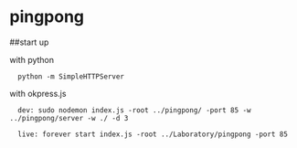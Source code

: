 # pingpong

##start up

with python
```
  python -m SimpleHTTPServer

```

with okpress.js
```
  dev: sudo nodemon index.js -root ../pingpong/ -port 85 -w ../pingpong/server -w ./ -d 3

  live: forever start index.js -root ../Laboratory/pingpong -port 85
```
